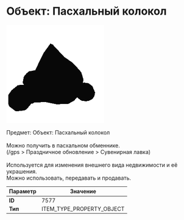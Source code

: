 # Объект: Пасхальный колокол

![Item Image](../img/7577.webp?raw=true)

Предмет: Объект: Пасхальный колокол<br><br>Можно получить в пасхальном обменнике.<br>(/gps > Праздничное обновление > Сувенирная лавка)<br><br>Используется для изменения внешнего вида недвижимости и её украшения.<br>Можно использовать, передавать и продавать.


| Параметр | Значение |
|----------|----------|
| **ID** | 7577 |
| **Тип** | ITEM_TYPE_PROPERTY_OBJECT |


